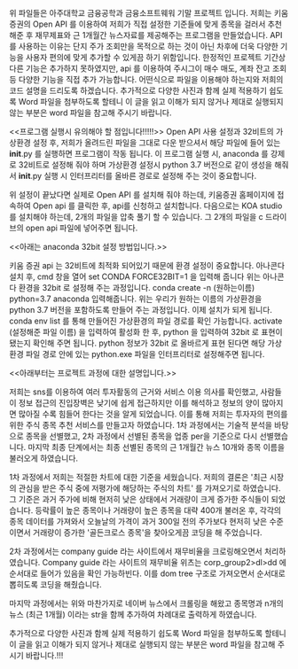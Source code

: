 위 파일들은 아주대학교 금융공학과 금융소프트웨워 기말 프로젝트 입니다.
저희는 키움증권의 Open API 를 이용하여 저희가 직접 설정한 기준들에 맞게 종목을 걸러서 추천해준 후 재무제표와 근 1개월간 뉴스자료를 제공해주는 프로그램을 만들었습니다.
API 를 사용하는 이유는 단지 주가 조회만을 목적으로 하는 것이 아닌 차후에 더욱 다양한 기능을 사용자 편의에 맞게 추가할 수 있게끔 하기 위함입니다. 한정적인 프로젝트 기간상 다른 기능은 추가하지 못하였지만, api 를 이용하여 주시그이 매수 매도, 계좌 잔고 조회등 다양한 기능을 직접 추가 가능합니다.
어떤식으로 파일을 이용해야 하는지와 저희의 코드 설명을 드리도록 하겠습니다.
추가적으로 다양한 사진과 함께 실제 적용하기 쉽도록 Word 파일을 첨부하도록 할테니 이 글을 읽고 이해가 되지 않거나 제대로 실행되지 않는 부분은 word 파일을 참고해 주시기 바랍니다.


<<프로그램 실행시 유의해야 할 점입니다!!!!!>>
Open API 사용 설정과 32비트의 가상환경 설정 후, 저희가 올려드린 파일을 그대로 다운 받으셔서 해당 파일에 들어 있는 __init__.py 를 실행하면 프로그램이 작동 됩니다. 
이 프로그램 실행 시, anaconda 를 강제로 32비트로 설정해 줘야 하며 가상환경 설정시 python 3.7 버전으로 같이 생성을 해줘서 __init__.py 실행 시 인터프리터를 올바른 경로로 설정해 주는 것이 중요합니다.

위 설정이 끝났다면 실제로 Open API 를 설치해 줘야 하는데, 키움증권 홈페이지에 접속하여 Open api 를 클릭한 후, api를 신청하고 설치합니다. 다음으로는 KOA studio 를 설치해야 하는데, 2개의 파일을 압축 풀기 할 수 있습니다. 그 2개의 파일을 c 드라이브의 open api 파일에 넣어주면 됩니다.


<<아래는 anaconda 32bit 설정 방법입니다.>>

키움 증권 api 는 32비트에 최적화 되어있기 때문에 환경 설정이 중요합니다.
아나콘다 설치 후, cmd 창을 열어
set CONDA FORCE32BIT=1 을 입력해 줍니다
위는 아나콘다 환경을 32bit 로 설정해 주는 과정입니다.
conda create -n (원하는이름) python=3.7 anaconda 입력해줍니다.
위는 우리가 원하는 이름의 가상환경을 python 3.7 버전을 포함하도록 만들어 주는 과정입니다.
이제 설치가 되게 됩니다.
conda env list 를 통해 만들어진 가상환경의 파일 경로를 확인 가능합니다.
activate (설정해준 파일 이름) 을 입력하여 활성화 한 후,
python 을 입력하여 32bit 로 표현이 됐는지 확인해 주면 됩니다.
python 정보가 32bit 로 올바르게 표현 된다면 해당 가상환경 파일 경로 안에 있는 python.exe 파일을 인터프리터로 설정해주면 됩니다.




<<아래부터는 프로젝트 과정에 대한 설명입니다.>>

저희는 sns를 이용하여 여러 투자활동의 근거와 서비스 이용 의사를 확인했고, 사람들이 정보 접근의 진입장벽은 낮기에 쉽게 접근하지만 이를 해석하고 정보의 양이 많아지면 많아질 수록 힘들어 한다는 것을 알게 되었습니다. 이를 통해 저희는 투자자의 편의를 위한 주식 종목 추천 서비스를 만들고자 하였습니다.
1차 과정에서는 기술적 분석을 바탕으로 종목을 선별했고, 2차 과정에서 선별된 종목을 업종 per을 기준으로 다시 선별했습니다. 마지막 최종 단계에서는 최종 선별된 종목의 근 1개월간 뉴스 10개와 종목 이름을 불러오게 하였습니다.

1차 과정에서 저희는 적절한 차트에 대한 기준을 세웠습니다. 저희의 결론은 '최근 시장의 관심을 받은 주식 중에 저평가에 해당하는 주식의 차트' 를 가져오기로 하였습니다. 그 기준은 과거 주가에 비해 현저히 낮은 상태에서 거래량이 크게 증가한 주식들이 되었습니다. 등락률이 높은 종목이나 거래량이 높은 종목을 대략 400개 불러온 후, 각각의 종목 데이터를 가져와서 오늘날의 가격이 과거 300일 전의 주가보다 현저히 낮은 수준이면서 거래량이 증가한 '골든크로스 종목'을 찾아오게끔 코딩을 해 주었습니다. 

2차 과정에서는 company guide 라는 사이트에서 재무비율을 크로링해오면서 처리하였습니다. Company guide 라는 사이트의 재무비율 위츠는 corp_group2>dl>dd 에 순서대로 들어가 있음을 확인 가능하빈다. 이를 dom tree 구조로 가져오면서 순서대로 뽑히도록 코딩을 해줬습니다. 

마지막 과정에서는 위와 마찬가지로 네이버 뉴스에서 크롤링을 해왔고 종목명과 n개의 뉴스 (최근 1개월) 이라는 str을 함께 추가하여 차례대로 출력하게 하였습니다. 




추가적으로 다양한 사진과 함께 실제 적용하기 쉽도록 Word 파일을 첨부하도록 할테니 이 글을 읽고 이해가 되지 않거나 제대로 실행되지 않는 부분은 word 파일을 참고해 주시기 바랍니다.!!!
